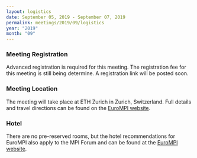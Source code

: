 ```yaml
---
layout: logistics
date: September 05, 2019 - September 07, 2019
permalink: meetings/2019/09/logistics
year: "2019"
month: "09"
---
```


### Meeting Registration

Advanced registration is required for this meeting. The registration fee for this meeting is still
being determine. A registration link will be posted soon.

### Meeting Location

The meeting will take place at ETH Zurich in Zurich, Switzerland. Full details and travel directions can be found on the [EuroMPI website](https://eurompi19.inf.ethz.ch/node/12).

### Hotel

There are no pre-reserved rooms, but the hotel recommendations for EuroMPI also apply to the MPI
Forum and can be found at the [EuroMPI website](https://eurompi19.inf.ethz.ch/node/9).
